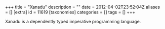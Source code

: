+++
title = "Xanadu"
description = ""
date = 2012-04-02T23:52:04Z
aliases = []
[extra]
id = 11619
[taxonomies]
categories = []
tags = []
+++


Xanadu is a dependently typed imperative programming language.
